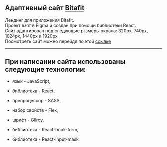 ## Адаптивный сайт [Bitafit](https://alexbash82.github.io/website-bitafit/)

Лендинг для приложения Bitafit.  
Проект взят в Figma и создан при помощи библиотеки React.  
Сайт адаптирован под следующие размеры экрана: 320px, 740px, 1024px, 1440px и 1920px  
Посмотреть сайт можно перейдя по этой [ссылке](https://alexbash82.github.io/website-bitafit/)
***
## При написании сайта использованы следующие технологии:

+ язык - JavaScript,

+ библиотека - React,

+ препроцессор - SASS,

+ набор свойств - Flex,

+ шрифт - Gilroy,

+ библиотека - React-hook-form,

+ библиотека - React-input-mask
